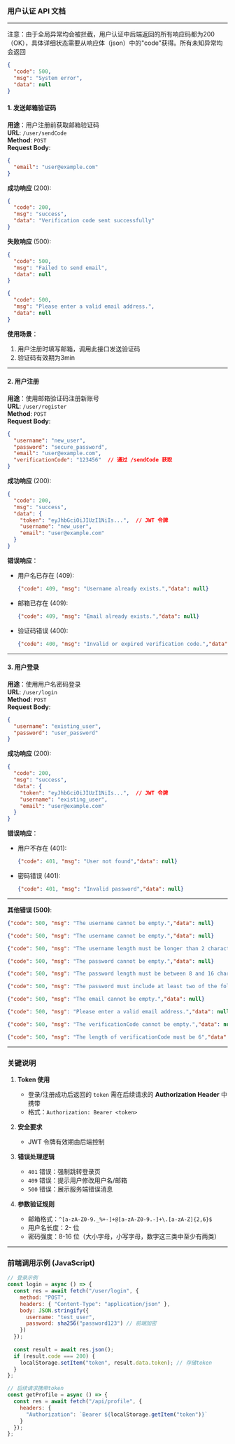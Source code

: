 ### 用户认证 API 文档

---
注意：由于全局异常均会被拦截，用户认证中后端返回的所有响应码都为200（OK），具体详细状态需要从响应体（json）中的"code"获得。所有未知异常均会返回
```json
{
  "code": 500,
  "msg": "System error",
  "data": null
}
```

#### **1. 发送邮箱验证码**
**用途**：用户注册前获取邮箱验证码  
**URL**: `/user/sendCode`  
**Method**: `POST`  
**Request Body**:
```json
{
  "email": "user@example.com"
}
```
**成功响应** (200):
```json
{
  "code": 200,
  "msg": "success",
  "data": "Verification code sent successfully"
}
```
**失败响应** (500):
```json
{
  "code": 500,
  "msg": "Failed to send email",
  "data": null
}
```
```json
{
  "code": 500,
  "msg": "Please enter a valid email address.",
  "data": null
}
```

**使用场景**：  
1. 用户注册时填写邮箱，调用此接口发送验证码  
2. 验证码有效期为3min

---

#### **2. 用户注册**
**用途**：使用邮箱验证码注册新账号  
**URL**: `/user/register`  
**Method**: `POST`  
**Request Body**:
```json
{
  "username": "new_user",
  "password": "secure_password",
  "email": "user@example.com",
  "verificationCode": "123456"  // 通过 /sendCode 获取
}
```
**成功响应** (200):
```json
{
  "code": 200,
  "msg": "success",
  "data": {
    "token": "eyJhbGciOiJIUzI1NiIs...",  // JWT 令牌
    "username": "new_user",
    "email": "user@example.com"
  }
}
```
**错误响应**：
- 用户名已存在 (409):
  ```json
  {"code": 409, "msg": "Username already exists.","data": null}
  ```
- 邮箱已存在 (409):
  ```json
  {"code": 409, "msg": "Email already exists.","data": null}
  ```
- 验证码错误 (400):
  ```json
  {"code": 400, "msg": "Invalid or expired verification code.","data": null}
  ```

---

#### **3. 用户登录**
**用途**：使用用户名密码登录  
**URL**: `/user/login`  
**Method**: `POST`  
**Request Body**:
```json
{
  "username": "existing_user",
  "password": "user_password"
}
```
**成功响应** (200):
```json
{
  "code": 200,
  "msg": "success",
  "data": {
    "token": "eyJhbGciOiJIUzI1NiIs...",  // JWT 令牌
    "username": "existing_user",
    "email": "user@example.com"
  }
}
```
**错误响应**：
- 用户不存在 (401):
  ```json
  {"code": 401, "msg": "User not found","data": null}
  ```
- 密码错误 (401):
  ```json
  {"code": 401, "msg": "Invalid password","data": null}
  ```
---  
**其他错误 (500)**:
  ```json
  {"code": 500, "msg": "The username cannot be empty.","data": null}
  ```
  ```json
  {"code": 500, "msg": "The username cannot be empty.","data": null}
  ```
  ```json
  {"code": 500, "msg": "The username length must be longer than 2 characters.","data": null}
  ``` 

  ```json
  {"code": 500, "msg": "The password cannot be empty.","data": null}
  ``` 
  ```json
  {"code": 500, "msg": "The password length must be between 8 and 16 characters.","data": null}
  ``` 
  ```json
  {"code": 500, "msg": "The password must include at least two of the following: uppercase letters, lowercase letters, and digits.","data": null}
  ``` 
  ```json
  {"code": 500, "msg": "The email cannot be empty.","data": null}
  ``` 
  ```json
  {"code": 500, "msg": "Please enter a valid email address.","data": null}
  ``` 
  ```json
  {"code": 500, "msg": "The verificationCode cannot be empty.","data": null}
  ``` 
  ```json
  {"code": 500, "msg": "The length of verificationCode must be 6","data": null}
  ``` 
---

### 关键说明
1. **Token 使用**  
   - 登录/注册成功后返回的 `token` 需在后续请求的 **Authorization Header** 中携带  
   - 格式：`Authorization: Bearer <token>`

2. **安全要求**  
   - JWT 令牌有效期由后端控制

3. **错误处理逻辑**  
   - `401` 错误：强制跳转登录页  
   - `409` 错误：提示用户修改用户名/邮箱  
   - `500` 错误：展示服务端错误消息

4. **参数验证规则**  
   - 邮箱格式：`^[a-zA-Z0-9._%+-]+@[a-zA-Z0-9.-]+\.[a-zA-Z]{2,6}$`  
   - 用户名长度：2- 位  
   - 密码强度：8-16 位（大小字母，小写字母，数字这三类中至少有两类）

---

### 前端调用示例 (JavaScript)
```javascript
// 登录示例
const login = async () => {
  const res = await fetch("/user/login", {
    method: "POST",
    headers: { "Content-Type": "application/json" },
    body: JSON.stringify({
      username: "test_user",
      password: sha256("password123") // 前端加密
    })
  });
  
  const result = await res.json();
  if (result.code === 200) {
    localStorage.setItem("token", result.data.token); // 存储token
  }
};

// 后续请求携带token
const getProfile = async () => {
  const res = await fetch("/api/profile", {
    headers: {
      "Authorization": `Bearer ${localStorage.getItem("token")}`
    }
  });
};
```
